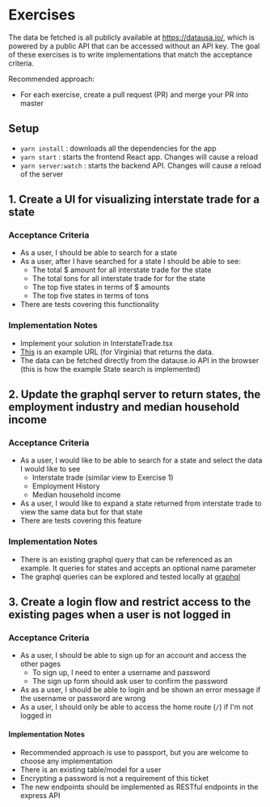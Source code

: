 # Exercises

The data be fetched is all publicly available at https://datausa.io/, which is powered by a public API that can be accessed without an API key.  The goal of these exercises is to write implementations that match the acceptance criteria.

Recommended approach:
- For each exercise, create a pull request (PR) and merge your PR into master

## Setup

- `yarn install` : downloads all the dependencies for the app
- `yarn start` : starts the frontend React app. Changes will cause a reload
- `yarn server:watch` : starts the backend API. Changes will cause a reload of the server

## 1. Create a UI for visualizing interstate trade for a state

### Acceptance Criteria

- As a user, I should be able to search for a state
- As a user, after I have searched for a state I should be able to see:
  - The total $ amount for all interstate trade for the state
  - The total tons for all interstate trade for for the state
  - The top five states in terms of $ amounts
  - The top five states in terms of tons
- There are tests covering this functionality

### Implementation Notes

- Implement your solution in InterstateTrade.tsx
- [This](https://datausa.io/api/data?Origin%20State=04000US51&measure=Millions%20Of%20Dollars,Thousands%20Of%20Tons&drilldowns=Destination%20State&year=latest) is an example URL (for Virginia) that returns the data.
- The data can be fetched directly from the datause.io API in the browser (this is how the example State search is implemented)

## 2. Update the graphql server to return states, the employment industry and median household income

### Acceptance Criteria

- As a user, I would like to be able to search for a state and select the data I would like to see
  - Interstate trade (similar view to Exercise 1)
  - Employment History
  - Median household income
- As a user, I would like to expand a state returned from interstate trade to view the same data but for that state
- There are tests covering this feature

### Implementation Notes

- There is an existing graphql query that can be referenced as an example.  It queries for states and accepts an optional name parameter
- The graphql queries can be explored and tested locally at [graphql](http://localhost:4000/graphql)

## 3. Create a login flow and restrict access to the existing pages when a user is not logged in

### Acceptance Criteria

- As a user, I should be able to sign up for an account and access the other pages
  - To sign up, I need to enter a username and password
  - The sign up form should ask user to confirm the password
- As as a user, I should be able to login and be shown an error message if the username or password are wrong
- As a user, I should only be able to access the home route (`/`) if I'm not logged in

#### Implementation Notes

- Recommended approach is use to passport, but you are welcome to choose any implementation
- There is an existing table/model for a user
- Encrypting a password is not a requirement of this ticket
- The new endpoints should be implemented as RESTful endpoints in the express API

